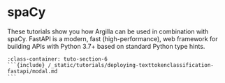 #  spaCy

These tutorials show you how Argilla can be used in combination with spaCy.
FastAPI is a modern, fast (high-performance), web framework for building APIs with Python 3.7+ based on standard Python type hints.


````{grid} 1 1 2 2
:class-container: tuto-section-6
```{include} /_static/tutorials/deploying-texttokenclassification-fastapi/modal.md
```
````
